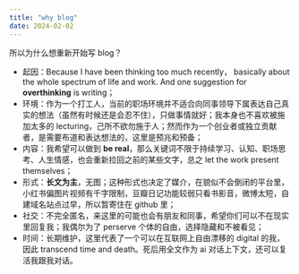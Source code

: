 ```yaml
---
title: "why blog"
date: 2024-02-02
---
```


所以为什么想重新开始写 blog？

- 起因：Because I have been thinking too much recently， basically about the whole spectrum of life and work. And one suggestion for **overthinking** is writing；
- 环境：作为一个打工人，当前的职场环境并不适合向同事领导下属表达自己真实的想法（虽然有时候还是会忍不住），只做事情就好；我本身也不喜欢被施加太多的 lecturing，己所不欲勿施于人；然而作为一个创业者或独立贡献者，是需要布道和表达想法的，这里是预兆和预备；
- 内容：我希望可以做到 **be real**，那么关键词不限于持续学习、认知、职场思考、人生情感，也会重新捡回之前的某些文字，总之 let the work present themselves；
- 形式：**长文为主**，无图；这种形式也决定了媒介，在貌似不会倒闭的平台里，小红书偏图片视频有千字限制，豆瓣日记功能较弱只看书影音，微博太短，自建域名站点过早，所以暂寄住在 github 里；
- 社交：不完全匿名，来这里的可能也会有朋友和同事，希望你们可以不在现实里回复我；我偶尔为了 perserve 个体的自由，选择隐藏和不被看见；
- 时间：长期维护，这里代表了一个可以在互联网上自由漂移的 digital 的我，因此 transcend time and death。死后用全文作为 ai 对话上下文，还可以复活我跟我对话。
